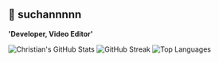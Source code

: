 ## 🐼 suchannnnn

**'Developer, Video Editor'**

![Christian's GitHub Stats](https://github-readme-stats.vercel.app/api?username=suchannnnn&show_icons=true&theme=radical)
![GitHub Streak](https://streak-stats.demolab.com/?user=suchannnnn&theme=radical)
![Top Languages](https://github-readme-stats.vercel.app/api/top-langs/?suchannnnn=YourUsername&layout=compact&theme=radical)

